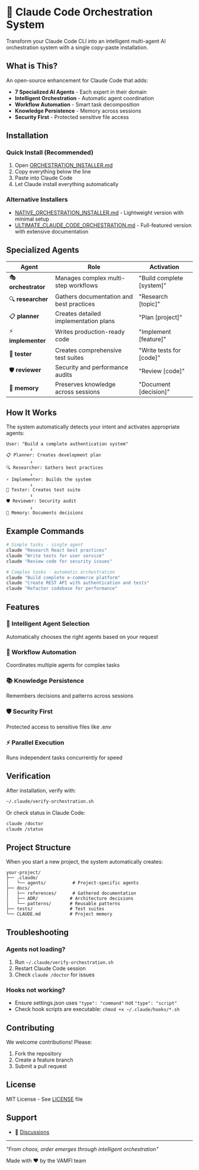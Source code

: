 # 🚀 Claude Code Orchestration System

Transform your Claude Code CLI into an intelligent multi-agent AI orchestration system with a single copy-paste installation.

## What is This?

An open-source enhancement for Claude Code that adds:
- **7 Specialized AI Agents** - Each expert in their domain
- **Intelligent Orchestration** - Automatic agent coordination
- **Workflow Automation** - Smart task decomposition
- **Knowledge Persistence** - Memory across sessions
- **Security First** - Protected sensitive file access

## Installation

### Quick Install (Recommended)

1. Open [ORCHESTRATION_INSTALLER.md](./ORCHESTRATION_INSTALLER.md)
2. Copy everything below the line
3. Paste into Claude Code
4. Let Claude install everything automatically

### Alternative Installers

- [NATIVE_ORCHESTRATION_INSTALLER.md](./NATIVE_ORCHESTRATION_INSTALLER.md) - Lightweight version with minimal setup
- [ULTIMATE_CLAUDE_CODE_ORCHESTRATION.md](./ULTIMATE_CLAUDE_CODE_ORCHESTRATION.md) - Full-featured version with extensive documentation

## Specialized Agents

| Agent | Role | Activation |
|-------|------|------------|
| 🎭 **orchestrator** | Manages complex multi-step workflows | "Build complete [system]" |
| 🔍 **researcher** | Gathers documentation and best practices | "Research [topic]" |
| 📋 **planner** | Creates detailed implementation plans | "Plan [project]" |
| ⚡ **implementer** | Writes production-ready code | "Implement [feature]" |
| 🧪 **tester** | Creates comprehensive test suites | "Write tests for [code]" |
| 🛡️ **reviewer** | Security and performance audits | "Review [code]" |
| 💾 **memory** | Preserves knowledge across sessions | "Document [decision]" |

## How It Works

The system automatically detects your intent and activates appropriate agents:

```
User: "Build a complete authentication system"
         ↓
📋 Planner: Creates development plan
         ↓
🔍 Researcher: Gathers best practices
         ↓
⚡ Implementer: Builds the system
         ↓
🧪 Tester: Creates test suite
         ↓
🛡️ Reviewer: Security audit
         ↓
💾 Memory: Documents decisions
```

## Example Commands

```bash
# Simple tasks - single agent
claude "Research React best practices"
claude "Write tests for user service"
claude "Review code for security issues"

# Complex tasks - automatic orchestration
claude "Build complete e-commerce platform"
claude "Create REST API with authentication and tests"
claude "Refactor codebase for performance"
```

## Features

### 🤖 Intelligent Agent Selection
Automatically chooses the right agents based on your request

### 🔄 Workflow Automation
Coordinates multiple agents for complex tasks

### 📚 Knowledge Persistence
Remembers decisions and patterns across sessions

### 🛡️ Security First
Protected access to sensitive files like .env

### ⚡ Parallel Execution
Runs independent tasks concurrently for speed

## Verification

After installation, verify with:

```bash
~/.claude/verify-orchestration.sh
```

Or check status in Claude Code:

```bash
claude /doctor
claude /status
```

## Project Structure

When you start a new project, the system automatically creates:

```
your-project/
├── .claude/
│   └── agents/          # Project-specific agents
├── docs/
│   ├── references/      # Gathered documentation
│   ├── ADR/            # Architecture decisions
│   └── patterns/       # Reusable patterns
├── tests/              # Test suites
└── CLAUDE.md           # Project memory
```

## Troubleshooting

### Agents not loading?
1. Run `~/.claude/verify-orchestration.sh`
2. Restart Claude Code session
3. Check `claude /doctor` for issues

### Hooks not working?
- Ensure settings.json uses `"type": "command"` not `"type": "script"`
- Check hook scripts are executable: `chmod +x ~/.claude/hooks/*.sh`

## Contributing

We welcome contributions! Please:
1. Fork the repository
2. Create a feature branch
3. Submit a pull request

## License

MIT License - See [LICENSE](./LICENSE) file

## Support

- 💬 [Discussions]([https://github.com/vamfi/claude-code-specialized-agents/discussions](https://github.com/VAMFI/claude-user-memory/discussions))


---

*"From chaos, order emerges through intelligent orchestration"*

Made with ❤️ by the VAMFI team
